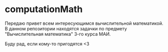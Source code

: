 # computationMath

Передаю привет всем интересующимся вычислительной математикой.
В данном репозитории находятся задачки по предмету "Вычислительная математика" 3-го курса МАИ.

Буду рад, если кому-то пригодятся <3
